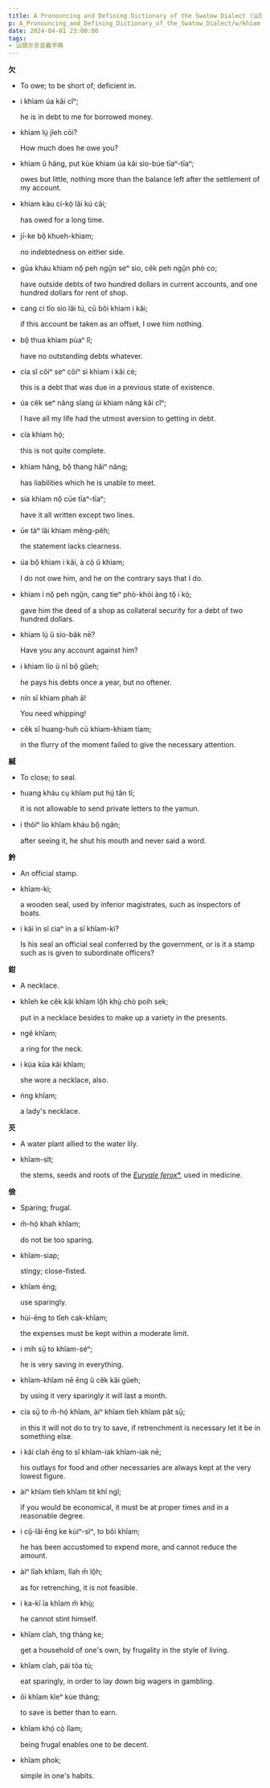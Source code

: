 ```yaml
---
title: A Pronouncing and Defining Dictionary of the Swatow Dialect (汕頭方言音義字典) / khìam
p: A_Pronouncing_and_Defining_Dictionary_of_the_Swatow_Dialect/w/khìam
date: 2024-04-01 23:00:00
tags: 
- 汕頭方言音義字典
---
```



**欠**
- To owe; to be short of; deficient in.

- i khìam úa kâi cîⁿ;

  he is in debt to me for borrowed money.

- khìam lṳ́ jîeh cōi?

  How much does he owe you?

- khìam ŭ hăng, put kùe khìam úa kâi sìo-búe tīaⁿ-tīaⁿ;

  owes but little, nothing more than the balance left after the settlement of my account.

- khìam kàu cí-kò̤ lâi kú căi;

  has owed for a long time.

- jī-ke bô̤ khueh-khìam;

  no indebtedness on either side.

- gūa kháu khìam nŏ̤ peh ngṳ̂n seⁿ sìo, cêk peh ngṳ̂n phò co;

  have outside debts of two hundred dollars in current accounts, and one hundred dollars for rent of shop.

- cang cí tîo sìo lâi tú, cū bŏi khìam i kâi;

  if this account be taken as an offset, I owe him nothing.

- bô̤ thua khìam pùaⁿ lî;

  have no outstanding debts whatever.

- cía sĭ côiⁿ seⁿ côiⁿ sì khìam i kâi cè;

  this is a debt that was due in a previous state of existence.

- úa cêk seⁿ nâng sĭang ùi khìam nâng kâi cîⁿ;

  I have all my life had the utmost aversion to getting in debt.

- cía khìam hó̤;

  this is not quite complete.

- khìam hăng, bô̤ thang hâiⁿ nâng;

  has liabilities which he is unable to meet.

- sía khìam nŏ̤ cūe tīaⁿ-tīaⁿ;

  have it all written except two lines.

- ūe tàⁿ lâi khìam mêng-pêh;

  the statement lacks clearness.

- úa bô̤ khìam i kâi, à cò̤ ŭ khìam;

  I do not owe him, and he on the contrary says that I do.

- khìam i nŏ̤ peh ngṳ̂n, cang tieⁿ phò-khòi àng tŏ̤ i kò̤;

  gave him the deed of a shop as collateral security for a debt of two hundred dollars.

- khìam lṳ́ ŭ sìo-bâk nē?

  Have you any account against him?

- i khìam lío ŭ nî bô̤ gûeh;

  he pays his debts once a year, but no oftener.

- nín sĭ khìam phah ā!

  You need whipping!

- cêk sî huang-huh cū khìam-khìam tíam;

  in the flurry of the moment failed to give the necessary attention. 

**緘**
- To close; to seal.

- huang kháu cṳ khîam put hṳ́ tân tī;

  it is not allowable to send private letters to the yamun.

- i thóiⁿ lío khîam kháu bô̤ ngân;

  after seeing it, he shut his mouth and never said a word.

**鈐**
- An official stamp.

- khîam-kì;

  a wooden seal, used by inferior magistrates, such as inspectors of boats.

- i kâi ìn sĭ cìaⁿ ìn a sĭ khîam-kì?

  Is his seal an official seal conferred by the government, or is it a stamp such as is given to subordinate officers?

**鉗**
- A necklace.

- khîeh ke cêk kâi khîam lô̤h khṳ̀ chò poih sek;

  put in a necklace besides to make up a variety in the presents.

- ngĕ khîam;

  a ring for the neck.

- i kùa kŭa kâi khîam;

  she wore a necklace, also.

- ńng khîam;

  a lady's necklace.

**芡**
- A water plant allied to the water lily.

- khĭam-sît;

  the stems, seeds and roots of the *[Euryale ferox](https://en.wikipedia.org/wiki/Euryale_ferox)*[*](https://species.wikimedia.org/wiki/Euryale_ferox), used in medicine.

**儉**
- Sparing; frugal.

- m̄-hó̤ khah khĭam;

  do not be too sparing.

- khĭam-siap;

  stingy; close-fisted.

- khĭam ēng;

  use sparingly.

- hùi-ēng to tîeh cak-khĭam;

  the expenses must be kept within a moderate limit.

- i mih sṳ̄ to khĭam-séⁿ;

  he is very saving in everything.

- khĭam-khĭam nē ēng ŭ cêk kâi gûeh;

  by using it very sparingly it will last a month.

- cía sṳ̄ to m̄-hó̤ khĭam, àiⁿ khĭam tîeh khĭam pât sṳ̄;

  in this it will not do to try to save, if retrenchment is necessary let it be in something else.

- i kâi cîah ēng to sĭ khĭam-iak khĭam-iak nē;

  his outlays for food and other necessaries are always kept at the very lowest figure.

- àiⁿ khĭam tîeh khĭam tit khî ngî;

  if you would be economical, it must be at proper times and in a reasonable degree.

- i cṳ̆-lâi ēng ke kùiⁿ-sìⁿ, to bŏi khĭam;

  he has been accustomed to expend more, and cannot reduce the amount.

- àiⁿ lîah khĭam, lîah m̄ lô̤h;

  as for retrenching, it is not feasible.

- i ka-kī īa khĭam m̄ khṳ̀;

  he cannot stint himself.

- khĭam cîah, tǹg thàng ke;

  get a household of one's own, by frugality in the style of living.

- khĭam cîah, pái tōa tù;

  eat sparingly, in order to lay down big wagers in gambling.

- ŏi khĭam kîeⁿ kùe thàng;

  to save is better than to earn.

- khĭam khó̤ cò̤ lîam;

  being frugal enables one to be decent.

- khĭam phok;

  simple in one's habits.